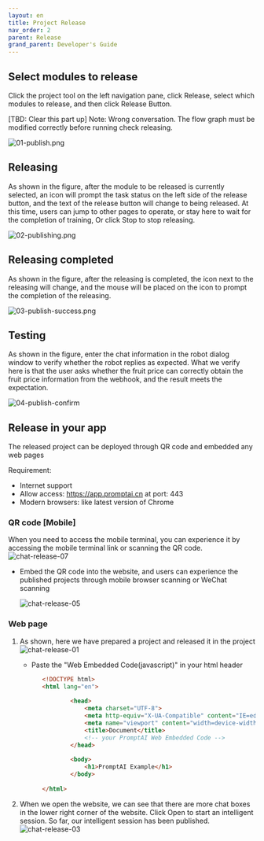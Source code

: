 ```yaml
---
layout: en
title: Project Release
nav_order: 2
parent: Release
grand_parent: Developer's Guide
---
```


## Select modules to release
Click the project tool on the left navigation pane, click Release, select which modules to release, and then click Release Button. 

[TBD: Clear this part up]
Note: Wrong conversation.
The flow graph must be modified correctly before running check releasing.

![01-publish.png](/assets/images/tutorial/flow/publish/01-publish.png)

## Releasing
As shown in the figure, after the module to be released is currently selected, an icon will prompt the task status on the left side of the release button, and the text of the release button will change to being released. At this time, users can jump to other pages to operate, or stay here to wait for the completion of training,
Or click Stop to stop releasing.

![02-publishing.png](/assets/images/tutorial/flow/publish/02-publish.png)

## Releasing completed

As shown in the figure, after the releasing is completed, the icon next to the releasing will change, and the mouse will be placed on the icon to prompt the completion of the releasing.

![03-publish-success.png](/assets/images/tutorial/flow/publish/03-publish.png)

## Testing
As shown in the figure, enter the chat information in the robot dialog window to verify whether the robot replies as expected.
What we verify here is that the user asks whether the fruit price can correctly obtain the fruit price information from the webhook, and the result meets the expectation.

![04-publish-confirm](/assets/images/tutorial/flow/publish/04-publish.png)

## Release in your app
The released project can be deployed through QR code and embedded any web pages

Requirement:
 - Internet support
 - Allow access: https://app.promptai.cn  at port: 443
 - Modern browsers: like latest version of Chrome

###  QR code [Mobile]
When you need to access the mobile terminal, you can experience it by accessing the mobile terminal link or scanning the QR code.
![chat-release-07](/assets/images/release/chat-release-01.png)

* Embed the QR code into the website, and users can experience the published projects through mobile browser scanning or WeChat scanning

  ![chat-release-05](/assets/images/release/chat-release-05.jpg)

### Web page 
1. As shown, here we have prepared a project and released it in the project
   ![chat-release-01](/assets/images/release/chat-release-01.png)

    - Paste the "Web Embedded Code(javascript)" in your html header

      ```html
         <!DOCTYPE html>
         <html lang="en">
                 
                 <head>
                     <meta charset="UTF-8">
                     <meta http-equiv="X-UA-Compatible" content="IE=edge">
                     <meta name="viewport" content="width=device-width, initial-scale=1.0">
                     <title>Document</title>
                     <!-- your PromptAI Web Embedded Code -->
                 </head>
                 
                 <body>
                     <h1>PromptAI Example</h1>
                 </body>
                 
         </html>     
      ```

2. When we open the website, we can see that there are more chat boxes in the lower right corner of the website. Click Open to start an intelligent session. So far, our intelligent session has been published.
   ![chat-release-03](/assets/images/release/chat-release-03.jpg)
